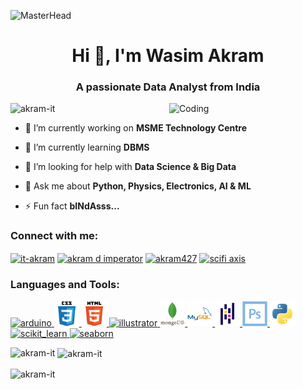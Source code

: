 ![MasterHead](https://i0.wp.com/paymentearth.com/wp-content/uploads/2020/07/big-data-analytics-banner-image-131934029945360761.jpg?ssl=1)
<h1 align="center">Hi 👋, I'm Wasim Akram</h1>
<h3 align="center">A passionate Data Analyst from India</h3>
<img align="right" width="250" alt="Coding" src="https://blog.imarticus.org/wp-content/uploads/2021/12/ht.gif">

<p align="left"> <img src="https://komarev.com/ghpvc/?username=akram-it&label=Profile%20views&color=0e75b6&style=flat" alt="akram-it" /> </p>

- 🔭 I’m currently working on **MSME Technology Centre**

- 🌱 I’m currently learning **DBMS**

- 🤝 I’m looking for help with **Data Science & Big Data**

- 💬 Ask me about **Python, Physics, Electronics, AI & ML**

- ⚡ Fun fact **bINdAsss...**

<h3 align="left">Connect with me:</h3>
<p align="left">
<a href="https://linkedin.com/in/it-akram" target="blank"><img align="center" src="https://raw.githubusercontent.com/rahuldkjain/github-profile-readme-generator/master/src/images/icons/Social/linked-in-alt.svg" alt="it-akram" height="30" width="40" /></a>
<a href="https://fb.com/akram d imperator" target="blank"><img align="center" src="https://raw.githubusercontent.com/rahuldkjain/github-profile-readme-generator/master/src/images/icons/Social/facebook.svg" alt="akram d imperator" height="30" width="40" /></a>
<a href="https://instagram.com/akram427" target="blank"><img align="center" src="https://raw.githubusercontent.com/rahuldkjain/github-profile-readme-generator/master/src/images/icons/Social/instagram.svg" alt="akram427" height="30" width="40" /></a>
<a href="https://www.youtube.com/c/scifi axis" target="blank"><img align="center" src="https://raw.githubusercontent.com/rahuldkjain/github-profile-readme-generator/master/src/images/icons/Social/youtube.svg" alt="scifi axis" height="30" width="40" /></a>
</p>

<h3 align="left">Languages and Tools:</h3>
<p align="left"> <a href="https://www.arduino.cc/" target="_blank" rel="noreferrer"> <img src="https://cdn.worldvectorlogo.com/logos/arduino-1.svg" alt="arduino" width="40" height="40"/> </a> <a href="https://www.w3schools.com/css/" target="_blank" rel="noreferrer"> <img src="https://raw.githubusercontent.com/devicons/devicon/master/icons/css3/css3-original-wordmark.svg" alt="css3" width="40" height="40"/> </a> <a href="https://www.w3.org/html/" target="_blank" rel="noreferrer"> <img src="https://raw.githubusercontent.com/devicons/devicon/master/icons/html5/html5-original-wordmark.svg" alt="html5" width="40" height="40"/> </a> <a href="https://www.adobe.com/in/products/illustrator.html" target="_blank" rel="noreferrer"> <img src="https://www.vectorlogo.zone/logos/adobe_illustrator/adobe_illustrator-icon.svg" alt="illustrator" width="40" height="40"/> </a> <a href="https://www.mongodb.com/" target="_blank" rel="noreferrer"> <img src="https://raw.githubusercontent.com/devicons/devicon/master/icons/mongodb/mongodb-original-wordmark.svg" alt="mongodb" width="40" height="40"/> </a> <a href="https://www.mysql.com/" target="_blank" rel="noreferrer"> <img src="https://raw.githubusercontent.com/devicons/devicon/master/icons/mysql/mysql-original-wordmark.svg" alt="mysql" width="40" height="40"/> </a> <a href="https://pandas.pydata.org/" target="_blank" rel="noreferrer"> <img src="https://raw.githubusercontent.com/devicons/devicon/2ae2a900d2f041da66e950e4d48052658d850630/icons/pandas/pandas-original.svg" alt="pandas" width="40" height="40"/> </a> <a href="https://www.photoshop.com/en" target="_blank" rel="noreferrer"> <img src="https://raw.githubusercontent.com/devicons/devicon/master/icons/photoshop/photoshop-line.svg" alt="photoshop" width="40" height="40"/> </a> <a href="https://www.python.org" target="_blank" rel="noreferrer"> <img src="https://raw.githubusercontent.com/devicons/devicon/master/icons/python/python-original.svg" alt="python" width="40" height="40"/> </a> <a href="https://scikit-learn.org/" target="_blank" rel="noreferrer"> <img src="https://upload.wikimedia.org/wikipedia/commons/0/05/Scikit_learn_logo_small.svg" alt="scikit_learn" width="40" height="40"/> </a> <a href="https://seaborn.pydata.org/" target="_blank" rel="noreferrer"> <img src="https://seaborn.pydata.org/_images/logo-mark-lightbg.svg" alt="seaborn" width="40" height="40"/> </a> </p>

<p><img align="left" src="https://github-readme-stats.vercel.app/api/top-langs?username=akram-it&show_icons=true&locale=en&layout=compact" alt="akram-it" /></p>

<p>&nbsp;<img align="center" src="https://github-readme-stats.vercel.app/api?username=akram-it&show_icons=true&locale=en" alt="akram-it" /></p>

<p><img align="center" src="https://github-readme-streak-stats.herokuapp.com/?user=akram-it&" alt="akram-it" /></p>
